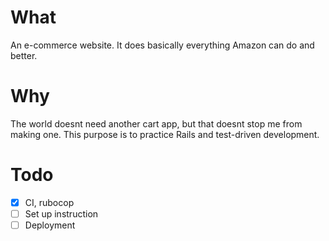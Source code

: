 # What

An e-commerce website. It does basically everything Amazon can do and better.

# Why

The world doesnt need another cart app, but that doesnt stop me from making one. This purpose is to practice Rails and test-driven development.

# Todo

- [x] CI, rubocop
- [ ] Set up instruction
- [ ] Deployment
